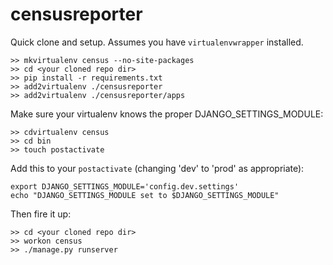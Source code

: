 censusreporter
==============

Quick clone and setup. Assumes you have `virtualenvwrapper` installed.
    
    >> mkvirtualenv census --no-site-packages
    >> cd <your cloned repo dir>
    >> pip install -r requirements.txt
    >> add2virtualenv ./censusreporter
    >> add2virtualenv ./censusreporter/apps
    
Make sure your virtualenv knows the proper DJANGO_SETTINGS_MODULE:

    >> cdvirtualenv census
    >> cd bin
    >> touch postactivate
    
Add this to your `postactivate` (changing 'dev' to 'prod' as appropriate):

    export DJANGO_SETTINGS_MODULE='config.dev.settings'
    echo "DJANGO_SETTINGS_MODULE set to $DJANGO_SETTINGS_MODULE"
    
Then fire it up:    
    
    >> cd <your cloned repo dir>
    >> workon census
    >> ./manage.py runserver

